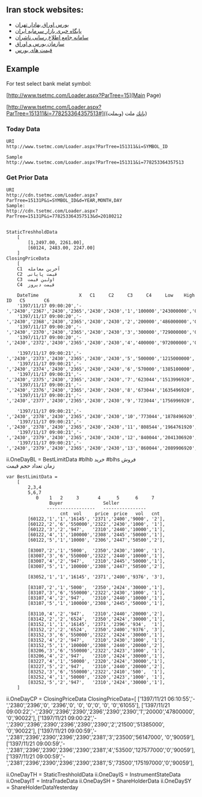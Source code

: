 ﻿## Iran stock websites:
- [بورس اوراق بهادار تهران](http://tse.ir/)
- [پایگاه خبری بازار سرمایه ایران](http://www.sena.ir/)
- [سامانه جامع اطلاع رسانی ناشران](https://www.codal.ir/)
- [سازمان بورس و اوراق](https://www.seo.ir/)
- [قیمت های بورس](http://www.tsetmc.com)

## Example
For test select bank melat symbol:

[http://www.tsetmc.com/Loader.aspx?ParTree=15](Main Page)

[http://www.tsetmc.com/Loader.aspx?ParTree=151311&i=778253364357513#](بانك ملت (وبملت))

### Today Data
	URI
	http://www.tsetmc.com/Loader.aspx?ParTree=151311&i=SYMBOL_ID

	Sample
	http://www.tsetmc.com/Loader.aspx?ParTree=151311&i=778253364357513

### Get Prior Data
	URI
	http://cdn.tsetmc.com/Loader.aspx?ParTree=15131P&i=SYMBOL_ID&d=YEAR,MONTH,DAY
	Sample:
	http://cdn.tsetmc.com/Loader.aspx?ParTree=15131P&i=778253364357513&d=20180212


	StaticTreshholdData
		[
			[1,2497.00, 2261.00],
			[60124, 2483.00, 2247.00]
		]
	ClosingPriceData
		[
		C1	آخرین معامله
		C2	قیمت پایانی
		C3	اولین قیمت
		C4	قیمت دیروز

		DateTime               X   C1     C2     C3     C4     Low    High  ID   C5       C6
		'1397/11/17 09:00:20','-','2430','2367','2430','2365','2430','2430','1','100000','243000000','0','90020'
		'1397/11/17 09:00:20','-','2430','2368','2430','2365','2430','2430','2','200000','486000000','0','90020'
		'1397/11/17 09:00:20','-','2430','2370','2430','2365','2430','2430','3','300000','729000000','0','90020'
		'1397/11/17 09:00:20','-','2430','2372','2430','2365','2430','2430','4','400000','972000000','0','90020'

		'1397/11/17 09:00:21','-','2430','2373','2430','2365','2430','2430','5','500000','1215000000','0','90021'
		'1397/11/17 09:00:21','-','2430','2374','2430','2365','2430','2430','6','570000','1385100000','0','90021'
		'1397/11/17 09:00:21','-','2430','2375','2430','2365','2430','2430','7','623044','1513996920','0','90021'
		'1397/11/17 09:00:21','-','2430','2376','2430','2365','2430','2430','8','673044','1635496920','0','90021'
		'1397/11/17 09:00:21','-','2430','2377','2430','2365','2430','2430','9','723044','1756996920','0','90021'

		'1397/11/17 09:00:21','-','2430','2378','2430','2365','2430','2430','10','773044','1878496920','0','90021'
		'1397/11/17 09:00:21','-','2430','2378','2430','2365','2430','2430','11','808544','1964761920','0','90021'
		'1397/11/17 09:00:21','-','2430','2379','2430','2365','2430','2430','12','840044','2041306920','0','90021'
		'1397/11/17 09:00:21','-','2430','2379','2430','2365','2430','2430','13','860044','2089906920','0','90021'

	
ii.OneDayBL = BestLimitData
	#blhb خرید
	#blhs فروش	
	زمان  تعداد  حجم  قیمت

	var BestLimitData =
		[
			2,3,4
			5,6,7
			   0    1   2     3       4      5      6     7
					Buyer               Seller
				   ------------------   ----------------
			            cnt  vol     price  price   vol   cnt
			[60122,'1','1','16145', '2371','2400','9000', '2'],
			[60122,'2','6','550000','2322','2430','1000', '1'],
			[60122,'3','2','947',   '2310','2440','10000','1'],
			[60122,'4','1','100000','2308','2445','50000','1'],
			[60122,'5','1','10000', '2306','2447','50500','2'],

			[83007,'2','1','5000',  '2350','2430','1000', '1'],
			[83007,'3','6','550000','2322','2440','10000','1'],
			[83007,'4','2','947',   '2310','2445','50000','1'],
			[83007,'5','1','100000','2308','2447','50500','2'],

			[83052,'1','1','16145', '2371','2400','9376', '3'],

			[83107,'2','1','5000',  '2350','2424','30000','1'],
			[83107,'3','6','550000','2322','2430','1000', '1'],
			[83107,'4','2','947',   '2310','2440','10000','1'],
			[83107,'5','1','100000','2308','2445','50000','1'],

			[83110,'4','2','947',   '2310','2440','20000','2'],
			[83142,'2','2','6524',  '2350','2424','30000','1'],
			[83152,'1','1','16145', '2371','2396','934',  '1'],
			[83152,'2','2','6524',  '2350','2400','9376', '3'],
			[83152,'3','6','550000','2322','2424','30000','1'],
			[83152,'4','2','947',   '2310','2430','1000', '1'],
			[83152,'5','1','100000','2308','2440','20000','2'],
			[83206,'3','6','550000','2322','2423','1000', '1'],
			[83206,'4','2','947',   '2310','2424','30000','1'],
			[83227,'4','1','50000', '2320','2424','30000','1'],
			[83227,'5','2','947',   '2310','2440','20000','2'],
			[83252,'3','6','550000','2322','2410','500',  '1'],
			[83252,'4','1','50000', '2320','2423','1000', '1'],
			[83252,'5','2','947',   '2310','2424','30000','1'],
		]
ii.OneDayCP = ClosingPriceData
	ClosingPriceData=[
			['1397/11/21 06:10:55','-','2380','2396','0',   '2396','0',   '0',   '0','0',    '0',        '0','61055'],
			['1397/11/21 09:00:22','-','2390','2396','2390','2396','2390','2390','1','20000','47800000', '0','90022'],
			['1397/11/21 09:00:22','-','2390','2396','2390','2396','2390','2390','2','21500','51385000', '0','90022'],
			['1397/11/21 09:00:59','-','2381','2396','2390','2396','2390','2381','3','23500','56147000', '0','90059'],
			['1397/11/21 09:00:59','-','2381','2396','2390','2396','2390','2381','4','53500','127577000','0','90059'],
			['1397/11/21 09:00:59','-','2381','2396','2390','2396','2390','2381','5','73500','175197000','0','90059'],

ii.OneDayTH = StaticTreshholdData
ii.OneDayIS = InstrumentStateData
ii.OneDayIT = IntraTradeData
ii.OneDaySH = ShareHolderData
ii.OneDaySY = ShareHolderDataYesterday
